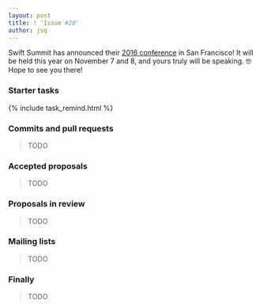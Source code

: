 ```yaml
---
layout: post
title: ! 'Issue #20'
author: jsq
---
```


Swift Summit has announced their [2016 conference](https://www.swiftsummit.com) in San Francisco! It will be held this year on November 7 and 8, and yours truly will be speaking. 🤓 Hope to see you there!

<!--excerpt-->

### Starter tasks

{% include task_remind.html %}

### Commits and pull requests

> TODO

### Accepted proposals

> TODO

### Proposals in review

> TODO

### Mailing lists

> TODO

### Finally

> TODO

